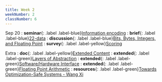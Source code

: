 ```yaml
---
title: Week 2
weekNumber: 2
classNumber: 6
---
```


Sep 20
: **seminar**{: .label .label-blue}[Information encoding](/ICS-23-Fall/assets/class6/23-slides/2-information%20encoding.pdf)
  : **brief**{: .label .label-blue}[22-data](/ICS-23-Fall/assets/class6/22-slides/2-data-brief.pdf)
: **discussion**{: .label .label-blue}[Bits, Bytes, Integers, and Floating Point](/ICS-23-Fall/assets/class6/23-slides/discussion/Bits,%20Bytes,%20%20Integers,%20and%20Floating%20Point.pptx)
  : **survey**{: .label .label-yellow}[Scoring](https://www.wjx.cn/vm/YcBC5N3.aspx)

Extra
: **doc**{: .label .label-yellow}[Extended Content](https://docs.qq.com/sheet/DUndSVGtZU2dlZENu)
  : **extended**{: .label .label-green}[Layers of Abstraction](/ICS-23-Fall/assets/class6/23-slides/extra/Layers%20of%20Abstraction.pdf)
: **extended**{: .label .label-green}[Software/Hardware Interface](/ICS-23-Fall/assets/class6/23-slides/extra/S&H-Data.pdf)
  : **extended**{: .label .label-green}[Floating Point Arithmetic](/ICS-23-Fall/assets/class6/23-slides/extra/Floating%20Point%20Arithmetic.pdf)
: **resources**{: .label .label-green}[Towards Optimization-Safe Systems - Wang Xi](/ICS-23-Fall/assets/class6/23-slides/extra/Towards%20Optimization-Safe%20Systems-wang%20xi.pdf)